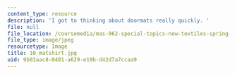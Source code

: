 ```yaml
---
content_type: resource
description: 'I got to thinking about doormats really quickly. '
file: null
file_location: /coursemedia/mas-962-special-topics-new-textiles-spring-2010/9b03aac80401a629e19bd42d7a7ccaa9_10_matshirt.jpg
file_type: image/jpeg
resourcetype: Image
title: 10_matshirt.jpg
uid: 9b03aac8-0401-a629-e19b-d42d7a7ccaa9
---
```

